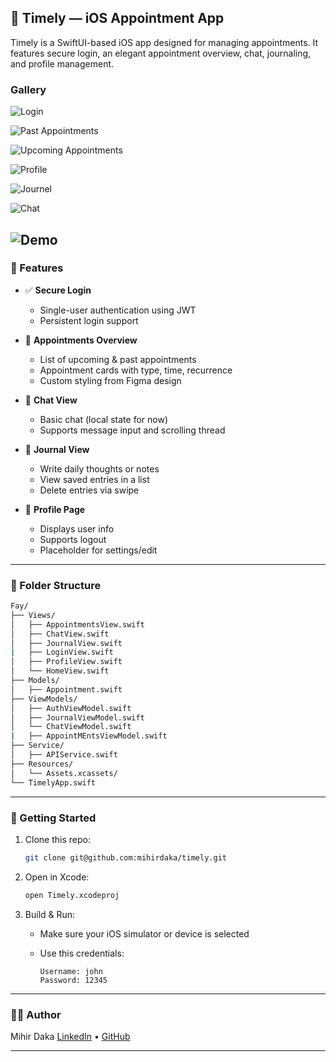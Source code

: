 

## 📱 Timely — iOS Appointment App

Timely is a SwiftUI-based iOS app designed for managing appointments. It features secure login, an elegant appointment overview, chat, journaling, and profile management.

### Gallery

![Login](https://github.com/user-attachments/assets/12fed26e-0369-4acd-82fd-0e973798059e)

![Past Appointments](https://github.com/user-attachments/assets/52269d8f-2303-4762-8000-128de44b5a97)

![Upcoming Appointments](https://github.com/user-attachments/assets/134db741-f0d4-44cc-a925-288afc49592d)

![Profile](https://github.com/user-attachments/assets/36497c4c-a14f-4d59-b12e-9f42302c9e67)

![Journel](https://github.com/user-attachments/assets/0e540afa-a9ae-4214-a584-615ddb763acd)

![Chat](https://github.com/user-attachments/assets/dd6cf40a-8732-42b6-aaee-8f4bd5ed5429)

![Demo](https://www.youtube.com/watch?v=F6JgU5Okgz0)
---

### 🚀 Features

* ✅ **Secure Login**

  * Single-user authentication using JWT
  * Persistent login support

* 📅 **Appointments Overview**

  * List of upcoming & past appointments
  * Appointment cards with type, time, recurrence
  * Custom styling from Figma design

* 💬 **Chat View**

  * Basic chat (local state for now)
  * Supports message input and scrolling thread

* 📓 **Journal View**

  * Write daily thoughts or notes
  * View saved entries in a list
  * Delete entries via swipe

* 👤 **Profile Page**

  * Displays user info
  * Supports logout
  * Placeholder for settings/edit

---

### 📂 Folder Structure

```bash
Fay/
├── Views/
│   ├── AppointmentsView.swift
│   ├── ChatView.swift
│   ├── JournalView.swift
|   ├── LoginView.swift
│   ├── ProfileView.swift
│   └── HomeView.swift
├── Models/
│   ├── Appointment.swift
├── ViewModels/
│   ├── AuthViewModel.swift
│   ├── JournalViewModel.swift
│   └── ChatViewModel.swift
|   ├── AppointMEntsViewModel.swift
├── Service/
│   ├── APIService.swift
├── Resources/
│   └── Assets.xcassets/
└── TimelyApp.swift
```

---

### 🧪 Getting Started

1. Clone this repo:

   ```bash
   git clone git@github.com:mihirdaka/timely.git
   ```

2. Open in Xcode:

   ```bash
   open Timely.xcodeproj
   ```

3. Build & Run:

   * Make sure your iOS simulator or device is selected
   * Use this credentials:

     ```
     Username: john
     Password: 12345
     ```

---

### 🧑‍💻 Author

Mihir Daka
[LinkedIn](https://www.linkedin.com/in/dakamihir/) • [GitHub](https://github.com/mihirdaka)

---
